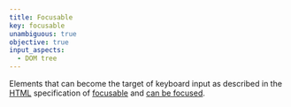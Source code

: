 ```yaml
---
title: Focusable
key: focusable
unambiguous: true
objective: true
input_aspects:
  - DOM tree
---
```


Elements that can become the target of keyboard input as described in the [HTML](https://www.w3.org/TR/html) specification of [focusable](https://html.spec.whatwg.org/#focusable-area) and [can be focused](https://html.spec.whatwg.org/#specially-focusable).
